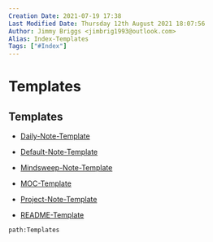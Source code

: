 ```yaml
---
Creation Date: 2021-07-19 17:38
Last Modified Date: Thursday 12th August 2021 18:07:56
Author: Jimmy Briggs <jimbrig1993@outlook.com>
Alias: Index-Templates
Tags: ["#Index"]
---
```


# Templates

## Templates

- [Daily-Note-Template](Daily-Note-Template.md)

- [Default-Note-Template](Default-Note-Template.md)

- [Mindsweep-Note-Template](Mindsweep-Note-Template.md)

- [MOC-Template](MOC-Template.md)

- [Project-Note-Template](Project-Note-Template.md)

- [README-Template](README-Template.md)

```query
path:Templates
```